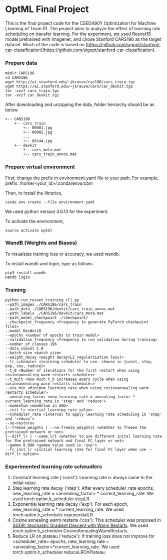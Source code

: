 # OptML Final Project

This is the final project code for the CSED490Y Optimization for Machine Learning of Team 01.
The project aims to analyze the effect of learning rate scheduling on transfer learning.
For the experiment, we used Resnet18 model pretrained with Imagenet, and chose Stanford CARS196 as the target dataset.
Much of the code is based on [https://github.com/sigopt/stanford-car-classification](https://github.com/sigopt/stanford-car-classification).

### Prepare data

```
mkdir CARS196
cd CARS196
wget http://ai.stanford.edu/~jkrause/car196/cars_train.tgz
wget https://ai.stanford.edu/~jkrause/cars/car_devkit.tgz
tar -xvzf cars_train.tgz
tar -xvzf car_devkit.tgz
```

After downloading and unzipping the data, folder heirarchy should be as below.
```
+-- CARS196
    +-- cars_train
        +-- 00001.jpg
        +-- 00002.jpg
        ...
        +-- 08144.jpg
    +-- devkit
        +-- cars_meta.mat
        +-- cars_train_annos.mat
```

### Prepare virtual environment

First, change the prefix in environment.yaml file to your path.
For example, prefix: /home/<your_id>/.conda/envs/cbm

Then, to install the libraries,
```
conda env create --file environment.yaml
```

We used python version 3.6.13 for the experiment.


To activate the environment,
```
source activate optml
```

### WandB (Weights and Biases)

To visualsize training loss or accuracy, we used wandb.

To install wandb and login, type as follows.
```
pip3 install wandb
wandb login
```

### Training

```
python run_resnet_training_cli.py 
--path_images ./CARS196/cars_train 
--path_data ./CARS196/devkit/cars_train_annos.mat 
--path_labels ./CARS196/devkit/cars_meta.mat 
--path_model_checkpoint ./checkpoint/ 
--checkpoint_frequency <frequency to generate PyTorch checkpoint files>
--model ResNet18 
--epochs <number of epochs to train model>
--validation_frequency <frequency to run validation during training>
--number_of_classes 196 
--data_subset 1.0 
--batch_size <batch size>
--weight_decay <weight decay(L2 regularziation loss)>
--lr_scheduler <learning scheduler to use. choose in {const, step, exp, cos, reduce}>
--t_0 <Number of iterations for the first restart when using cosineannealing warm restarts scheduler> 
--t_mult <How much t_0 increases every cycle when using cosineannealing warm restarts scheduler> 
--eta_min <Minimum learning rate when using cosineannealing warm restarts scheduler>
--annealing_factor <new_learning rate = annealing_factor * current_learning_rate in 'step' and 'reduce'>
--momentum <momentum in SGD>
--init_lr <initial learning rate value>
--scheduler_rate <interval to apply learning rate scheduling in 'step' and 'reduce'>
--no-nesterov
{--freeze_weights | --no-freeze_weights} <whether to freeze the pretrained network or not>
{--diff_lr | --same_lr} <whether to use different inital learning rate for the pretrained network and final FC layer or not>
--gamma 0.990 <gamma value used in 'exp'>
--fc_init_lr <initial learning rate for final FC layer when use --diff_lr option>
```

### Experimented learning rate scheudlers

1. Constant learning rate ('const'): Learning rate is always same to the initial value.
2. Step learning rate decay ('step'): After every scheduler_rate epochs, new_learning_rate = <annealing_factor> * current_learning_rate. We used torch.optim.lr_scheduler.stepLR.
3. Exponential learning rate decay ('exp'): For each epoch, new_learning_rate = <gamma> * current_learning_rate. We used torch.optim.lr_scheduler.exponentialLR.
4. Cosine annealing warm restarts ('cos'): This scheduler was proposed in [SGDR: Stochastic Gradient Descent with Warm Restarts](https://arxiv.org/abs/1608.03983). We used torch.optim.lr_scheduler.CosineAnnealingWarmRestarts.
5. Reduce LR on plateau ('reduce'): If training loss does not improve for <scheduler_rate> epochs, new_learning rate = <annealing_factor>*current_learning_rate. We used torch.optim.lr_scheduler.reduceLROnPlateau.